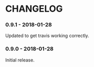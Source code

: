 # CHANGELOG

### 0.9.1 - 2018-01-28

Updated to get travis working correctly.

### 0.9.0 - 2018-01-28

Initial release.
